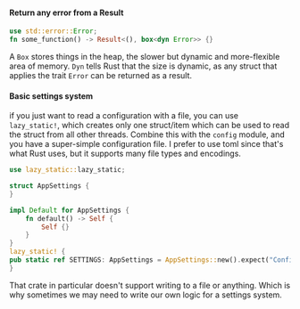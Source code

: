 #### Return any error from a Result
```rust
use std::error::Error;
fn some_function() -> Result<(), box<dyn Error>> {}
```
A `Box` stores things in the heap, the slower but dynamic and more-flexible area of memory. `Dyn` tells Rust that the size is dynamic, as any struct that applies the trait `Error` can be returned as a result.
#### Basic settings system
if you just want to read a configuration with a file, you can use `lazy_static!`, which creates only one struct/item which can be used to read the struct from all other threads. Combine this with the `config` module, and you have a super-simple configuration file. I prefer to use toml since that's what Rust uses, but it supports many file types and encodings.
```rust
use lazy_static::lazy_static;

struct AppSettings {
}

impl Default for AppSettings {
	fn default() -> Self {
		Self {}
	}
}
lazy_static! {
pub static ref SETTINGS: AppSettings = AppSettings::new().expect("Config file is incorrect.");
}

```
That crate in particular doesn't support writing to a file or anything. Which is why sometimes we may need to write our own logic for a settings system.